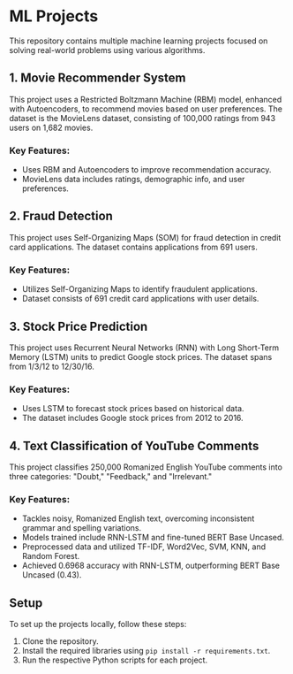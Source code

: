 # ML Projects

This repository contains multiple machine learning projects focused on solving real-world problems using various algorithms.

## 1. Movie Recommender System
This project uses a Restricted Boltzmann Machine (RBM) model, enhanced with Autoencoders, to recommend movies based on user preferences. The dataset is the MovieLens dataset, consisting of 100,000 ratings from 943 users on 1,682 movies.

### Key Features:
- Uses RBM and Autoencoders to improve recommendation accuracy.
- MovieLens data includes ratings, demographic info, and user preferences.

## 2. Fraud Detection
This project uses Self-Organizing Maps (SOM) for fraud detection in credit card applications. The dataset contains applications from 691 users.

### Key Features:
- Utilizes Self-Organizing Maps to identify fraudulent applications.
- Dataset consists of 691 credit card applications with user details.

## 3. Stock Price Prediction
This project uses Recurrent Neural Networks (RNN) with Long Short-Term Memory (LSTM) units to predict Google stock prices. The dataset spans from 1/3/12 to 12/30/16.

### Key Features:
- Uses LSTM to forecast stock prices based on historical data.
- The dataset includes Google stock prices from 2012 to 2016.

## 4. Text Classification of YouTube Comments
This project classifies 250,000 Romanized English YouTube comments into three categories: "Doubt," "Feedback," and "Irrelevant."

### Key Features:
- Tackles noisy, Romanized English text, overcoming inconsistent grammar and spelling variations.
- Models trained include RNN-LSTM and fine-tuned BERT Base Uncased.
- Preprocessed data and utilized TF-IDF, Word2Vec, SVM, KNN, and Random Forest.
- Achieved 0.6968 accuracy with RNN-LSTM, outperforming BERT Base Uncased (0.43).

## Setup

To set up the projects locally, follow these steps:
1. Clone the repository.
2. Install the required libraries using `pip install -r requirements.txt`.
3. Run the respective Python scripts for each project.


